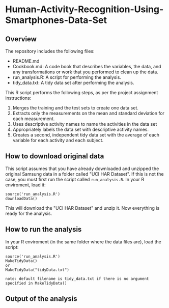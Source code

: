 # Human-Activity-Recognition-Using-Smartphones-Data-Set

## Overview

The repository includes the following files:
- README.md
- Cookbook.md: A code book that describes the variables, the data, and any transformations or work that you performed to clean up the data.
- run_analysis.R: A script for performing the analysis.
- tidy_data.txt: A tidy data set after performing the analysis.

This R script performs the following steps, as per the project assignment instructions:
1. Merges the training and the test sets to create one data set.
2. Extracts only the measurements on the mean and standard deviation for each measurement. 
3. Uses descriptive activity names to name the activities in the data set
4. Appropriately labels the data set with descriptive activity names. 
5. Creates a second, independent tidy data set with the average of each variable for each activity and each subject. 

## How to download original data
This script assumes that you have already downloaded and unzipped the original Samsung data in a folder called "UCI HAR Dataset". If this is not the case, you must first run the script called `run_analysis.R`. In your R enviroment, load it:

```
source('run_analysis.R')
downloadData()
```
This will download the "UCI HAR Dataset" and unzip it. Now everything is ready for the analysis.

## How to run the analysis
In your R enviroment (in the same folder where the data files are), load the script:

```
source('run_analysis.R')
MakeTidyData()
or
MakeTidyData("tidyData.txt")

note: default filename is tidy_data.txt if there is no argument specified in MakeTidyData()
```

## Output of the analysis
